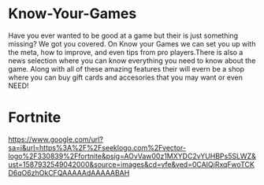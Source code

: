 # Know-Your-Games
Have you ever wanted to be good at a game but their is just something missing? We got you covered. On Know your Games we can set you up with the meta, how to improve, and even tips from pro players.There is also a news selection where you can know everything you need to know about the game. Along with all of these amazing features their will evern be a shop where you can buy gift cards and accesories that you may want or even NEED! 

# Fortnite

https://www.google.com/url?sa=i&url=https%3A%2F%2Fseeklogo.com%2Fvector-logo%2F330839%2Ffortnite&psig=AOvVaw00z1MXYDC2vYUHBPs5SLWZ&ust=1587932549042000&source=images&cd=vfe&ved=0CAIQjRxqFwoTCKD6qO6zhOkCFQAAAAAdAAAAABAH
